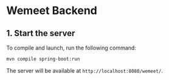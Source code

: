 # Wemeet Backend

## 1. Start the server

To compile and launch, run the following command:

```bash
mvn compile spring-boot:run
```

The server will be available at `http://localhost:8080/wemeet/`.